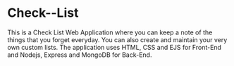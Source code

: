 # Check--List
This is a Check List Web Application where you can keep a note of the things that you forget everyday. You can also create and maintain your very own custom lists. The application uses HTML, CSS and EJS for Front-End and Nodejs, Express and MongoDB for Back-End.

